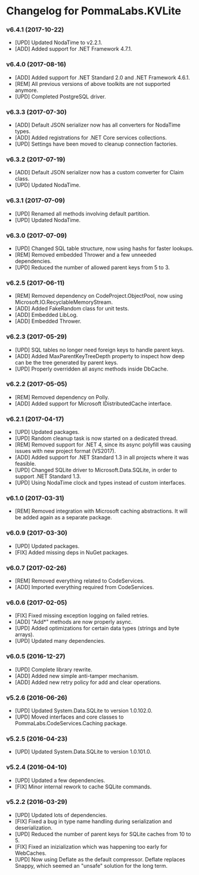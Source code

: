 # Changelog for PommaLabs.KVLite #

### v6.4.1 (2017-10-22)

* [UPD] Updated NodaTime to v2.2.1.
* [ADD] Added support for .NET Framework 4.7.1.

### v6.4.0 (2017-08-16)

* [ADD] Added support for .NET Standard 2.0 and .NET Framework 4.6.1.
* [REM] All previous versions of above toolkits are not supported anymore.
* [UPD] Completed PostgreSQL driver.

### v6.3.3 (2017-07-30)

* [ADD] Default JSON serializer now has all converters for NodaTime types.
* [ADD] Added registrations for .NET Core services collections.
* [UPD] Settings have been moved to cleanup connection factories.

### v6.3.2 (2017-07-19)

* [ADD] Default JSON serializer now has a custom converter for Claim class.
* [UPD] Updated NodaTime.

### v6.3.1 (2017-07-09)

* [UPD] Renamed all methods involving default partition.
* [UPD] Updated NodaTime.

### v6.3.0 (2017-07-09)

* [UPD] Changed SQL table structure, now using hashs for faster lookups.
* [REM] Removed embedded Thrower and a few unneeded dependencies.
* [UPD] Reduced the number of allowed parent keys from 5 to 3.

### v6.2.5 (2017-06-11)

* [REM] Removed dependency on CodeProject.ObjectPool, now using Microsoft.IO.RecyclableMemoryStream.
* [ADD] Added FakeRandom class for unit tests.
* [ADD] Embedded LibLog.
* [ADD] Embedded Thrower.

### v6.2.3 (2017-05-29)

* [UPD] SQL tables no longer need foreign keys to handle parent keys.
* [ADD] Added MaxParentKeyTreeDepth property to inspect how deep can be the tree generated by parent keys. 
* [UPD] Properly overridden all async methods inside DbCache.

### v6.2.2 (2017-05-05)

* [REM] Removed dependency on Polly.
* [ADD] Added support for Microsoft IDistributedCache interface.

### v6.2.1 (2017-04-17)

* [UPD] Updated packages.
* [UPD] Random cleanup task is now started on a dedicated thread. 
* [REM] Removed support for .NET 4, since its async polyfill was causing issues with new project format (VS2017).
* [ADD] Added support for .NET Standard 1.3 in all projects where it was feasible.
* [UPD] Changed SQLite driver to Microsoft.Data.SQLite, in order to support .NET Standard 1.3.
* [UPD] Using NodaTime clock and types instead of custom interfaces.

### v6.1.0 (2017-03-31)

* [REM] Removed integration with Microsoft caching abstractions. It will be added again as a separate package. 

### v6.0.9 (2017-03-30)

* [UPD] Updated packages.
* [FIX] Added missing deps in NuGet packages.

### v6.0.7 (2017-02-26)

* [REM] Removed everything related to CodeServices.
* [ADD] Imported everything required from CodeServices.

### v6.0.6 (2017-02-05)

* [FIX] Fixed missing exception logging on failed retries.
* [ADD] "Add*" methods are now properly async.
* [UPD] Added optimizations for certain data types (strings and byte arrays).
* [UPD] Updated many dependencies.

### v6.0.5 (2016-12-27)

* [UPD] Complete library rewrite.
* [ADD] Added new simple anti-tamper mechanism.
* [ADD] Added new retry policy for add and clear operations.

### v5.2.6 (2016-06-26)

* [UPD] Updated System.Data.SQLite to version 1.0.102.0.
* [UPD] Moved interfaces and core classes to PommaLabs.CodeServices.Caching package.

### v5.2.5 (2016-04-23)

* [UPD] Updated System.Data.SQLite to version 1.0.101.0.

### v5.2.4 (2016-04-10)

* [UPD] Updated a few dependencies.
* [FIX] Minor internal rework to cache SQLite commands.

### v5.2.2 (2016-03-29)

* [UPD] Updated lots of dependencies.
* [FIX] Fixed a bug in type name handling during serialization and deserialization.
* [UPD] Reduced the number of parent keys for SQLite caches from 10 to 5.
* [FIX] Fixed an inizialization which was happening too early for WebCaches.
* [UPD] Now using Deflate as the default compressor. Deflate replaces Snappy, which seemed an "unsafe" solution for the long term.
